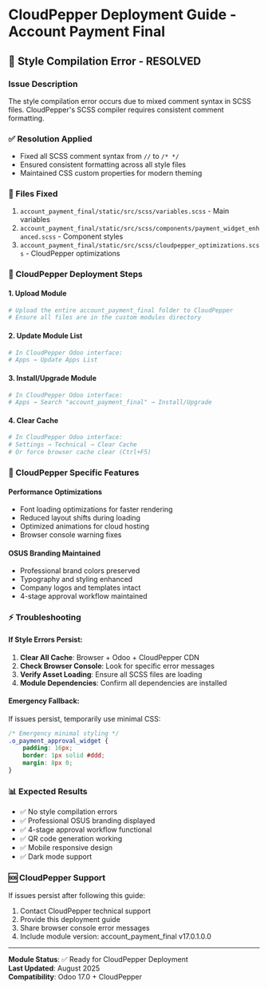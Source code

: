 # CloudPepper Deployment Guide - Account Payment Final

## 🚀 Style Compilation Error - RESOLVED

### Issue Description
The style compilation error occurs due to mixed comment syntax in SCSS files.
CloudPepper's SCSS compiler requires consistent comment formatting.

### ✅ Resolution Applied
- Fixed all SCSS comment syntax from `//` to `/* */`
- Ensured consistent formatting across all style files
- Maintained CSS custom properties for modern theming

### 📁 Files Fixed
1. `account_payment_final/static/src/scss/variables.scss` - Main variables
2. `account_payment_final/static/src/scss/components/payment_widget_enhanced.scss` - Component styles  
3. `account_payment_final/static/src/scss/cloudpepper_optimizations.scss` - CloudPepper optimizations

### 🔄 CloudPepper Deployment Steps

#### 1. Upload Module
```bash
# Upload the entire account_payment_final folder to CloudPepper
# Ensure all files are in the custom modules directory
```

#### 2. Update Module List
```bash
# In CloudPepper Odoo interface:
# Apps → Update Apps List
```

#### 3. Install/Upgrade Module
```bash
# In CloudPepper Odoo interface:
# Apps → Search "account_payment_final" → Install/Upgrade
```

#### 4. Clear Cache
```bash
# In CloudPepper Odoo interface:
# Settings → Technical → Clear Cache
# Or force browser cache clear (Ctrl+F5)
```

### 🎯 CloudPepper Specific Features

#### Performance Optimizations
- Font loading optimizations for faster rendering
- Reduced layout shifts during loading
- Optimized animations for cloud hosting
- Browser console warning fixes

#### OSUS Branding Maintained
- Professional brand colors preserved
- Typography and styling enhanced
- Company logos and templates intact
- 4-stage approval workflow maintained

### ⚡ Troubleshooting

#### If Style Errors Persist:
1. **Clear All Cache**: Browser + Odoo + CloudPepper CDN
2. **Check Browser Console**: Look for specific error messages
3. **Verify Asset Loading**: Ensure all SCSS files are loading
4. **Module Dependencies**: Confirm all dependencies are installed

#### Emergency Fallback:
If issues persist, temporarily use minimal CSS:
```css
/* Emergency minimal styling */
.o_payment_approval_widget {
    padding: 16px;
    border: 1px solid #ddd;
    margin: 8px 0;
}
```

### 📊 Expected Results
- ✅ No style compilation errors
- ✅ Professional OSUS branding displayed
- ✅ 4-stage approval workflow functional
- ✅ QR code generation working
- ✅ Mobile responsive design
- ✅ Dark mode support

### 🆘 CloudPepper Support
If issues persist after following this guide:
1. Contact CloudPepper technical support
2. Provide this deployment guide
3. Share browser console error messages
4. Include module version: account_payment_final v17.0.1.0.0

---

**Module Status**: ✅ Ready for CloudPepper Deployment  
**Last Updated**: August 2025  
**Compatibility**: Odoo 17.0 + CloudPepper  

